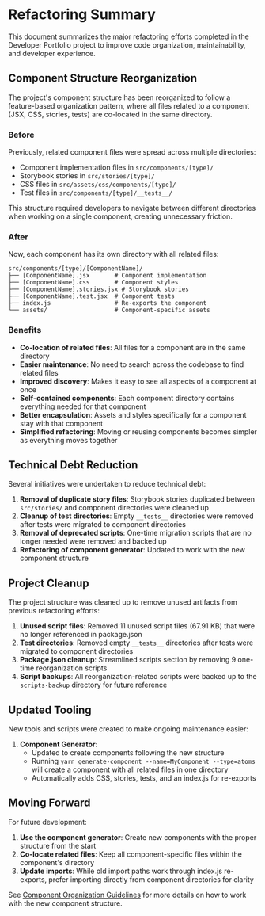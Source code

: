 # Refactoring Summary

This document summarizes the major refactoring efforts completed in the Developer Portfolio project to improve code organization, maintainability, and developer experience.

## Component Structure Reorganization

The project's component structure has been reorganized to follow a feature-based organization pattern, where all files related to a component (JSX, CSS, stories, tests) are co-located in the same directory.

### Before

Previously, related component files were spread across multiple directories:
- Component implementation files in `src/components/[type]/`
- Storybook stories in `src/stories/[type]/`
- CSS files in `src/assets/css/components/[type]/`
- Test files in `src/components/[type]/__tests__/`

This structure required developers to navigate between different directories when working on a single component, creating unnecessary friction.

### After

Now, each component has its own directory with all related files:

```
src/components/[type]/[ComponentName]/
├── [ComponentName].jsx       # Component implementation
├── [ComponentName].css       # Component styles
├── [ComponentName].stories.jsx # Storybook stories
├── [ComponentName].test.jsx  # Component tests
├── index.js                  # Re-exports the component
└── assets/                   # Component-specific assets
```

### Benefits

- **Co-location of related files**: All files for a component are in the same directory
- **Easier maintenance**: No need to search across the codebase to find related files
- **Improved discovery**: Makes it easy to see all aspects of a component at once
- **Self-contained components**: Each component directory contains everything needed for that component
- **Better encapsulation**: Assets and styles specifically for a component stay with that component
- **Simplified refactoring**: Moving or reusing components becomes simpler as everything moves together

## Technical Debt Reduction

Several initiatives were undertaken to reduce technical debt:

1. **Removal of duplicate story files**: Storybook stories duplicated between `src/stories/` and component directories were cleaned up
2. **Cleanup of test directories**: Empty `__tests__` directories were removed after tests were migrated to component directories
3. **Removal of deprecated scripts**: One-time migration scripts that are no longer needed were removed and backed up
4. **Refactoring of component generator**: Updated to work with the new component structure

## Project Cleanup

The project structure was cleaned up to remove unused artifacts from previous refactoring efforts:

1. **Unused script files**: Removed 11 unused script files (67.91 KB) that were no longer referenced in package.json
2. **Test directories**: Removed empty `__tests__` directories after tests were migrated to component directories
3. **Package.json cleanup**: Streamlined scripts section by removing 9 one-time reorganization scripts
4. **Script backups**: All reorganization-related scripts were backed up to the `scripts-backup` directory for future reference

## Updated Tooling

New tools and scripts were created to make ongoing maintenance easier:

1. **Component Generator**: 
   - Updated to create components following the new structure
   - Running `yarn generate-component --name=MyComponent --type=atoms` will create a component with all related files in one directory
   - Automatically adds CSS, stories, tests, and an index.js for re-exports

## Moving Forward

For future development:

1. **Use the component generator**: Create new components with the proper structure from the start
2. **Co-locate related files**: Keep all component-specific files within the component's directory
3. **Update imports**: While old import paths work through index.js re-exports, prefer importing directly from component directories for clarity

See [Component Organization Guidelines](./component-organization.md) for more details on how to work with the new component structure.
